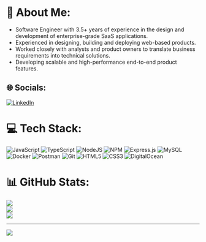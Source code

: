 # 💫 About Me:
- Software Engineer with 3.5+ years of experience in the design and development of enterprise-grade SaaS applications. <br>
- Experienced in designing, building and deploying web-based products. <br>
- Worked closely with analysts and product owners to translate business requirements into technical solutions. <br>
- Developing scalable and high-performance end-to-end product features. 


## 🌐 Socials:
[![LinkedIn](https://img.shields.io/badge/LinkedIn-%230077B5.svg?logo=linkedin&logoColor=white)](https://linkedin.com/in/https://www.linkedin.com/in/ajmalmuhammed1/) 

# 💻 Tech Stack:
![JavaScript](https://img.shields.io/badge/javascript-%23323330.svg?style=flat&logo=javascript&logoColor=%23F7DF1E) ![TypeScript](https://img.shields.io/badge/typescript-%23007ACC.svg?style=flat&logo=typescript&logoColor=white) ![NodeJS](https://img.shields.io/badge/node.js-6DA55F?style=flat&logo=node.js&logoColor=white) ![NPM](https://img.shields.io/badge/NPM-%23CB3837.svg?style=flat&logo=npm&logoColor=white) ![Express.js](https://img.shields.io/badge/express.js-%23404d59.svg?style=flat&logo=express&logoColor=%2361DAFB) ![MySQL](https://img.shields.io/badge/mysql-4479A1.svg?style=flat&logo=mysql&logoColor=white) ![Docker](https://img.shields.io/badge/docker-%230db7ed.svg?style=flat&logo=docker&logoColor=white) ![Postman](https://img.shields.io/badge/Postman-FF6C37?style=flat&logo=postman&logoColor=white) ![Git](https://img.shields.io/badge/git-%23F05033.svg?style=flat&logo=git&logoColor=white) ![HTML5](https://img.shields.io/badge/html5-%23E34F26.svg?style=flat&logo=html5&logoColor=white) ![CSS3](https://img.shields.io/badge/css3-%231572B6.svg?style=flat&logo=css3&logoColor=white) ![DigitalOcean](https://img.shields.io/badge/DigitalOcean-%230167ff.svg?style=flat&logo=digitalOcean&logoColor=white) 
# 📊 GitHub Stats:
![](https://github-readme-stats.vercel.app/api?username=ajmalmuhammed&theme=dark&hide_border=true&include_all_commits=true&count_private=true)<br/>
![](https://github-readme-streak-stats.herokuapp.com/?user=ajmalmuhammed&theme=dark&hide_border=true)<br/>
![](https://github-readme-stats.vercel.app/api/top-langs/?username=ajmalmuhammed&theme=dark&hide_border=true&include_all_commits=true&count_private=true&layout=compact)


---
[![](https://visitcount.itsvg.in/api?id=ajmalmuhammed&icon=5&color=0)](https://visitcount.itsvg.in)

<!-- Proudly created with GPRM ( https://gprm.itsvg.in ) -->
